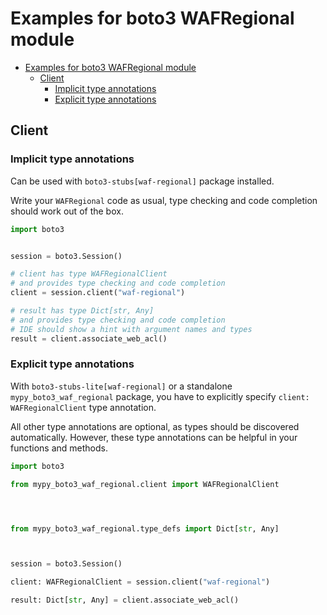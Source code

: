<a id="examples-for-boto3-wafregional-module"></a>

# Examples for boto3 WAFRegional module

- [Examples for boto3 WAFRegional module](#examples-for-boto3-wafregional-module)
  - [Client](#client)
    - [Implicit type annotations](#implicit-type-annotations)
    - [Explicit type annotations](#explicit-type-annotations)

<a id="client"></a>

## Client

<a id="implicit-type-annotations"></a>

### Implicit type annotations

Can be used with `boto3-stubs[waf-regional]` package installed.

Write your `WAFRegional` code as usual, type checking and code completion
should work out of the box.

```python
import boto3


session = boto3.Session()

# client has type WAFRegionalClient
# and provides type checking and code completion
client = session.client("waf-regional")

# result has type Dict[str, Any]
# and provides type checking and code completion
# IDE should show a hint with argument names and types
result = client.associate_web_acl()
```

<a id="explicit-type-annotations"></a>

### Explicit type annotations

With `boto3-stubs-lite[waf-regional]` or a standalone `mypy_boto3_waf_regional`
package, you have to explicitly specify `client: WAFRegionalClient` type
annotation.

All other type annotations are optional, as types should be discovered
automatically. However, these type annotations can be helpful in your functions
and methods.

```python
import boto3

from mypy_boto3_waf_regional.client import WAFRegionalClient




from mypy_boto3_waf_regional.type_defs import Dict[str, Any]



session = boto3.Session()

client: WAFRegionalClient = session.client("waf-regional")

result: Dict[str, Any] = client.associate_web_acl()
```
